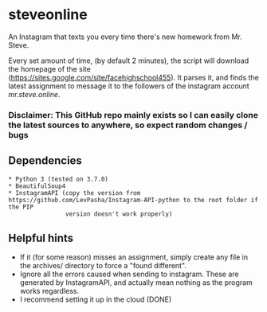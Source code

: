 # steveonline
An Instagram that texts you every time there's new homework from Mr. Steve.

Every set amount of time, (by default 2 minutes), the script will download the homepage of the site (https://sites.google.com/site/facehighschool455). It parses it, and finds the latest assignment to message it to the followers of the instagram account *mr.steve.online*.

### Disclaimer: This GitHub repo mainly exists so I can easily clone the latest sources to anywhere, so expect random changes / bugs 

## Dependencies
    * Python 3 (tested on 3.7.0)
    * BeautifulSoup4
    * InstagramAPI (copy the version from https://github.com/LevPasha/Instagram-API-python to the root folder if the PIP
                    version doesn't work properly)

## Helpful hints
- If it (for some reason) misses an assignment, simply create any file in the archives/ directory to force a "found different".
- Ignore all the errors caused when sending to instagram. These are generated by InstagramAPI, and actually mean nothing as the program works regardless.
- I recommend setting it up in the cloud (DONE)
